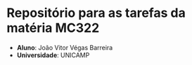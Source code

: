# Repositório para as tarefas da matéria MC322
- **Aluno**: João Vitor Végas Barreira
- **Universidade**: UNICAMP
